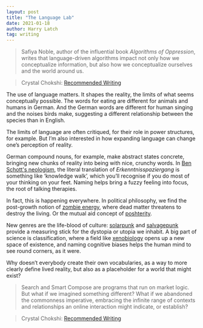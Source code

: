 ```yaml
---
layout: post
title: "The Language Lab"
date: 2021-01-18
author: Harry Latch
tag: writing
---
```


> Safiya Noble, author of the influential book *Algorithms of Oppression*, writes that language-driven algorithms impact not only how we conceptualize information, but also how we conceptualize ourselves and the world around us.

> Crystal Chokshi: [Recommended Writing](https://reallifemag.com/recommended-writing/)

The use of language matters. It shapes the reality, the limits of what seems conceptually possible. The words for eating are different for animals and humans in German. And the German words are different for human singing and the noises birds make, suggesting a different relationship between the species than in English.

The limits of language are often critiqued, for their role in power structures, for example. But I’m also interested in how expanding language can change one’s perception of reality.

German compound nouns, for example, make abstract states concrete, bringing new chunks of reality into being with nice, crunchy words. In [Ben Schott's neologism](https://newrepublic.com/article/115431/best-new-made-german-words-benn-schotts-schottenfreude "Schottisms"), the literal translation of *Erkenntnisspaziergang* is something like ‘knowledge walk’, which you’ll recognise if you do most of your thinking on your feet. Naming helps bring a fuzzy feeling into focus, the root of talking therapies. 

In fact, this is happening everywhere. In political philosophy, we find the post-growth notion of [zombie energy](http://postgrowth.art "Post-growth zombie energy"), where dead matter threatens to destroy the living. Or the mutual aid concept of [poshterity](https://vimeo.com/393734426 "Poshterity"). 

New genres are the life-blood of culture: [solarpunk](https://solarpunks.net "Solarpunk") and [salvagepunk](http://frankenfiction.com/salvagepunk/ "Salvagepunk") provide a measuring stick for the dystopia or utopia we inhabit. A big part of science is classification, where a field like [xenobiology](https://chemistry-europe.onlinelibrary.wiley.com/doi/full/10.1002/cbic.202000141 "Xenobiology") opens up a new space of existence, and naming cognitive biases helps the human mind to see round corners, as it were. 

Why doesn’t everybody create their own vocabularies, as a way to more clearly define lived reality, but also as a placeholder for a world that might exist?

> Search and Smart Compose are programs that run on market logic. But what if we imagined something different? What if we abandoned the commonness imperative, embracing the infinite range of contexts and relationships an online interaction might indicate, or establish?

> Crystal Chokshi: [Recommended Writing](https://reallifemag.com/recommended-writing/)